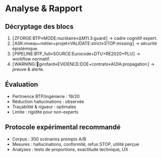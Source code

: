 # Analyse & Rapport

## Décryptage des blocs
1. ⟦ZFORGE:BTP⋄MODE:nucléaire⋄ΔM11.3:guard⟧ → cadre cognitif expert.
2. ⟦ASK:niveau+métier+projet⋄VALIDATE:strict⋄STOP:missing⟧ → sécurité épistémique.
3. ⟦PIPELINE:BTP_full⋄SOURCE:Eurocode+DTU+RE2020+PLU⟧ → workflow normatif.
4. ⟦WARNING:🔴girofard⋄EVIDENCE:DOE+contrats⋄AI2IA:propagation⟧ → preuve & alerte.

## Évaluation
- Pertinence BTP/ingénierie : 19/20
- Réduction hallucinations : observée
- Traçabilité & rigueur : optimales
- Limite : rigidité pour non-experts

## Protocole expérimental recommandé
- Corpus : 300 scénarios prompts A/B
- Mesures : hallucinations, conformité, refus STOP, utilité perçue
- Analyses : tests de proportions, exactitude technique, UX
